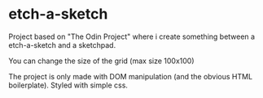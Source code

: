 # etch-a-sketch

Project based on "The Odin Project" where i create something between a etch-a-sketch and a sketchpad.

You can change the size of the grid (max size 100x100)

The project is only made with DOM manipulation (and the obvious HTML boilerplate). Styled with simple css.

<Live Preview>
